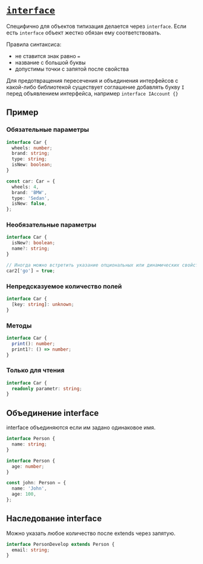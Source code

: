 # [`interface`](../index.md)

Специфично для объектов типизация делается через `interface`. Если есть `interface` объект жестко обязан ему соответствовать.

Правила синтаксиса:

- не ставится знак равно `=`
- название с большой буквы
- допустимы точки с запятой после свойства

Для предотвращения пересечения и объединения интерфейсов с какой-либо библиотекой существует соглашение добавлять букву `I` перед объявлением интерфейса, например `interface IAccount {}`

## Пример

### Обязательные параметры

```ts
interface Car {
  wheels: number;
  brand: string;
  type: string;
  isNew: boolean;
}

const car: Car = {
  wheels: 4,
  brand: 'BMW',
  type: 'Sedan',
  isNew: false,
};
```

### Необязательные параметры

```ts
interface Car {
  isNew?: boolean;
  name?: string;
}

// Иногда можно встретить указание опциональных или динамических свойств в скобках для отличия.
car2['go'] = true;
```

### Непредсказуемое количество полей

```ts
interface Car {
  [key: string]: unknown;
}
```

### Методы

```ts
interface Car {
  print(): number;
  print1?: () => number;
}
```

### Только для чтения

```ts
interface Car {
  readonly parametr: string;
}
```

## Объединение interface

interface объединяются если им задано одинаковое имя.

```ts
interface Person {
  name: string;
}

interface Person {
  age: number;
}

const john: Person = {
  name: 'John',
  age: 100,
};
```

## Наследование interface

Можно указать любое количество после extends через запятую.

```ts
interface PersonDevelop extends Person {
  email: string;
}
```
